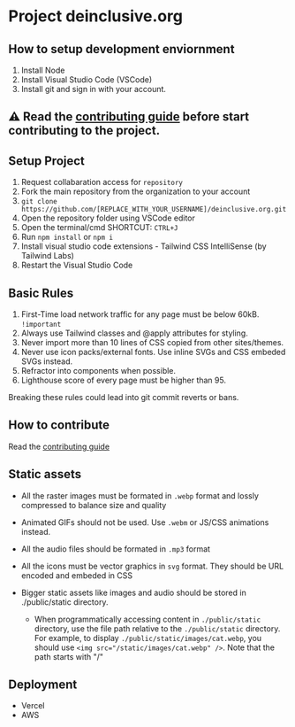 # Project deinclusive.org
## How to setup development enviornment
1. Install Node
2. Install Visual Studio Code (VSCode) 
3. Install git and sign in with your account. 

## :warning: Read the [contributing guide](/docs/CONTRIBUTING.md) before start contributing to the project.

## Setup Project 
1. Request collabaration access for `repository`
2. Fork the main repository from the organization to your account
3. `git clone https://github.com/[REPLACE_WITH_YOUR_USERNAME]/deinclusive.org.git`
4. Open the repository folder using VSCode editor
5. Open the terminal/cmd SHORTCUT:  `CTRL+J`
6. Run `npm install` or `npm i`
7. Install visual studio code extensions - Tailwind CSS IntelliSense (by Tailwind Labs)
8. Restart the Visual Studio Code

## Basic Rules
1. First-Time load network traffic for any page must be below 60kB. `!important`
2. Always use Tailwind classes and @apply attributes for styling.
3. Never import more than 10 lines of CSS copied from other sites/themes.
4. Never use icon packs/external fonts. Use inline SVGs and CSS embeded SVGs instead.
5. Refractor into components when possible.
6. Lighthouse score of every page must be higher than 95.

Breaking these rules could lead into git commit reverts or bans.

## How to contribute

Read the [contributing guide](/docs/CONTRIBUTING.md)

## Static assets

- All the raster images must be formated in `.webp` format and lossly compressed to balance size and quality

- Animated GIFs should not be used. Use `.webm` or JS/CSS animations instead.

- All the audio files should be formated in `.mp3` format
- All the icons must be vector graphics in `svg` format. They should be URL encoded and embeded in CSS
- Bigger static assets like images and audio should be stored in ./public/static directory.
    - When programmatically accessing content in `./public/static` directory, use the file path relative to the `./public/static` directory. For example, to display `./public/static/images/cat.webp`, you should use `<img src="/static/images/cat.webp" />`. Note that the path starts with "/"


## Deployment
- Vercel
- AWS
